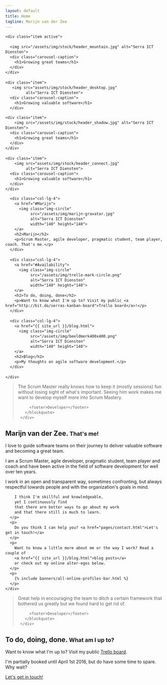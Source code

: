 ```yaml
---
layout: default
title: Home
tagline: Marijn van der Zee
---
```


<div id="myCarousel" class="carousel slide" data-ride="carousel">
  <!--   
  <ol class="carousel-indicators">
    <li data-target="#myCarousel" data-slide-to="0" class="active"></li>
    <li data-target="#myCarousel" data-slide-to="1"></li>
  </ol>
   -->  
  <div class="carousel-inner" role="listbox">

    <div class="item active">

      <img src="/assets/img/stock/header_mountain.jpg" alt="Serra ICT Diensten">
      <div class="carousel-caption">
        <h1>Growing great teams</h1>
      </div>
    </div>

    <div class="item">
       <img src="assets/img/stock/header_desktop.jpg"
             alt="Serra ICT Diensten">
      <div class="carousel-caption">
        <h1>Growing valuable software</h1>
      </div> 
   </div>
    
    <div class="item">
        <img src="/assets/img/stock/header_shadow.jpg" alt="Serra ICT Diensten">
      <div class="carousel-caption">
        <h1>Growing great teams</h1>
      </div>
    </div>

    <div class="item">
        <img src="assets/img/stock/header_connect.jpg"
             alt="Serra ICT Diensten">
      <div class="carousel-caption">
        <h1>Growing valuable software</h1>
      </div>
    </div>
    
  </div>
  <!-- 
  <a class="left carousel-control" href="#myCarousel" role="button" data-slide="prev">
    <span class="glyphicon glyphicon-chevron-left" aria-hidden="true"></span>
    <span class="sr-only">Previous</span>
  </a>
  <a class="right carousel-control" href="#myCarousel" role="button" data-slide="next">
    <span class="glyphicon glyphicon-chevron-right" aria-hidden="true"></span>
    <span class="sr-only">Next</span>
  </a>
   -->
</div>
<div class="marketing header">
  <div class="container marketing">
    <div class="row">
          
      <div class="col-lg-4">
        <a href="#Marijn">
          <img class="img-circle" 
               src="/assets/img/marijn-gravatar.jpg" 
               alt="Serra ICT Diensten" 
               width="140" height="140">
        </a>
        <h2>Marijn</h2>
        <p>Scrum Master, agile developer, pragmatic student, team player, coach. That's me.</p>
      </div>

      <div class="col-lg-4">
        <a href="#Availability">
          <img class="img-circle" 
               src="/assets/img/trello-mark-circle.png" 
               alt="Serra ICT Diensten" 
               width="140" height="140">
        </a>
        <h2>To do, doing, done</h2>
        <p>Want to know what I'm up to? Visit my public <a href="http://bit.do/serras-kanban-board">Trello board</a>!</p>
      </div>

      <div class="col-lg-4">
        <a href="{{ site_url }}/blog.html">
          <img class="img-circle" 
               src="/assets/img/beeldmerk400x400.png" 
               alt="Serra ICT Diensten" 
               width="140" height="140">
        </a>
        <h2>Blog</h2>
        <p>My thoughts on agile software development.</p>
      </div>    
    
    </div>
  </div>
</div>
<div class="container marketing">

  <div class="divider"></div>

  <div class="row">
     <div class="col-md-12">
       <blockquote>
         <p>The Scrum Master really knows how to keep it (mostly sessions) fun without losing sight of what's important. Seeing him work makes me want to develop myself more into Scrum Mastery.</p>

         <footer>Developer</footer>
       </blockquote>
     </div>
  </div>

  <div class="divider"></div>

  </a>

  <div class="row">
    <div class="col-md-12">
      <a id="Marijn"></a>
      <h2>Marijn van der Zee. <small>That's me!</small></h2> 
      <p>
        I love to guide software teams on their journey to deliver valuable software and becoming a great team. 
      </p>
      <p>
        I am a Scrum Master, agile developer, pragmatic student, team player and coach and have been active in the field of software development for well over ten years.
      </p>
      <p>
        I work in an open and transparent way, 
        sometimes confronting,
        but always respectful towards people 
        and with the organization's goals in mind. 

        I think I'm skillful and knowledgeable, 
        yet I continuously find 
        that there are better ways to go about my work
        and that there still is much to learn.
      </p>
      <p>
        Do you think I can help you? <a href="pages/contact.html">Let's get in touch!</a>
      </p>
      <p>
        Want to know a little more about me or the way I work? Read a couple of 
        <a href="{{ site_url }}/blog.html">blog posts</a> 
        or check out my online alter-egos below.
      </p>
      <p>
        {% include banners/all-online-profiles-bar.html %}
      </p>
    </div>
  </div>

  <div class="divider"></div>

  <div class="row">
     <div class="col-md-12">
       <blockquote>
         <p>Great help in encouraging the team to ditch a certain framework that bothered us greatly but we found hard to get rid of.</p>

         <footer>Developer</footer>
       </blockquote>
     </div>
  </div>

  <a id="Availability"></a>

  <div class="divider"></div>

  <div class="row featurette">
    <div class="col-md-12">
      <h2>To do, doing, done. <small>What am I up to?</small></h2>
      <p>
      Want to know what I'm up to? Visit my public <a href="http://bit.do/serras-kanban-board">Trello board</a>.
      </p>
      <p>I'm partially booked until April 1st 2016, but do have some time to spare. Why wait?</p>
      <p><a href="pages/contact.html" class="btn btn-primary">Let's get in touch!</a></p>
    </div>

  </div>

</div>

<a id="Contact"></a>


